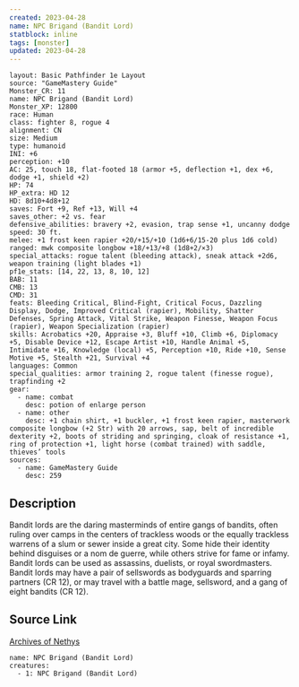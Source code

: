 ```yaml
---
created: 2023-04-28
name: NPC Brigand (Bandit Lord)
statblock: inline
tags: [monster]
updated: 2023-04-28
---
```

```statblock
layout: Basic Pathfinder 1e Layout
source: "GameMastery Guide"
Monster_CR: 11
name: NPC Brigand (Bandit Lord)
Monster_XP: 12800
race: Human
class: fighter 8, rogue 4
alignment: CN
size: Medium
type: humanoid
INI: +6
perception: +10
AC: 25, touch 18, flat-footed 18 (armor +5, deflection +1, dex +6, dodge +1, shield +2)
HP: 74
HP_extra: HD 12
HD: 8d10+4d8+12
saves: Fort +9, Ref +13, Will +4
saves_other: +2 vs. fear
defensive_abilities: bravery +2, evasion, trap sense +1, uncanny dodge
speed: 30 ft.
melee: +1 frost keen rapier +20/+15/+10 (1d6+6/15-20 plus 1d6 cold)
ranged: mwk composite longbow +18/+13/+8 (1d8+2/×3)
special_attacks: rogue talent (bleeding attack), sneak attack +2d6, weapon training (light blades +1)
pf1e_stats: [14, 22, 13, 8, 10, 12]
BAB: 11
CMB: 13
CMD: 31
feats: Bleeding Critical, Blind-Fight, Critical Focus, Dazzling Display, Dodge, Improved Critical (rapier), Mobility, Shatter Defenses, Spring Attack, Vital Strike, Weapon Finesse, Weapon Focus (rapier), Weapon Specialization (rapier)
skills: Acrobatics +20, Appraise +3, Bluff +10, Climb +6, Diplomacy +5, Disable Device +12, Escape Artist +10, Handle Animal +5, Intimidate +16, Knowledge (local) +5, Perception +10, Ride +10, Sense Motive +5, Stealth +21, Survival +4
languages: Common
special_qualities: armor training 2, rogue talent (finesse rogue), trapfinding +2
gear:
  - name: combat
    desc: potion of enlarge person
  - name: other
    desc: +1 chain shirt, +1 buckler, +1 frost keen rapier, masterwork composite longbow (+2 Str) with 20 arrows, sap, belt of incredible dexterity +2, boots of striding and springing, cloak of resistance +1, ring of protection +1, light horse (combat trained) with saddle, thieves’ tools
sources:
  - name: GameMastery Guide
    desc: 259
```
## Description
Bandit lords are the daring masterminds of entire gangs of bandits, often ruling over camps in the centers of trackless woods or the equally trackless warrens of a slum or sewer inside a great city. Some hide their identity behind disguises or a nom de guerre, while others strive for fame or infamy. Bandit lords can be used as assassins, duelists, or royal swordmasters. Bandit lords may have a pair of sellswords as bodyguards and sparring partners (CR 12), or may travel with a battle mage, sellsword, and a gang of eight bandits (CR 12).
## Source Link
[Archives of Nethys](https://aonprd.com/NPCDisplay.aspx?ItemName=Brigand%20(Bandit%20Lord))
```encounter-table
name: NPC Brigand (Bandit Lord)
creatures:
  - 1: NPC Brigand (Bandit Lord)
```
